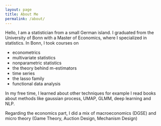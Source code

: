 ```yaml
---
layout: page
title: About Me
permalink: /about/
---
```


Hello, I am a statistician from a small German island. I graduated from the University of Bonn with a Master of Economics, where I specialized in statistics. In Bonn, I took courses on

* econometrics 
* multivariate statistics
* nonparametric statistics
* the theory behind m-estimators
* time series
* the lasso family
* functional data analysis



In my free time, I learned about other techniques for example I read books about methods like gaussian process, UMAP, GLMM, deep learning and NLP.

Regarding the economics part, I did a mix of macroeconomics (DGSE) and micro theory (Game Theory, Auction Design, Mechanism Design)


